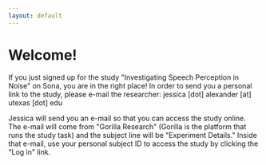 ```yaml
---
layout: default
---
```


# Welcome!

If you just signed up for the study "Investigating Speech Perception in Noise" on Sona, you are in the right place!  In order to send you a personal link to the study, please e-mail the researcher:
jessica [dot] alexander [at] utexas [dot] edu

Jessica will send you an e-mail so that you can access the study online. The e-mail will come from "Gorilla Research" (Gorilla is the platform that runs the study task) and the subject line will be "Experiment Details." Inside that e-mail, use your personal subject ID to access the study by clicking the "Log in" link.